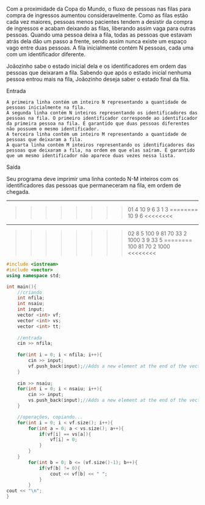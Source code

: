Com a proximidade da Copa do Mundo, o fluxo de pessoas nas filas para compra de ingressos aumentou consideravelmente. Como as filas estão cada vez maiores, pessoas menos pacientes tendem a desistir da compra de ingressos e acabam deixando as filas, liberando assim vaga para outras pessoas. Quando uma pessoa deixa a fila, todas as pessoas que estavam atrás dela dão um passo a frente, sendo assim nunca existe um espaço vago entre duas pessoas. A fila inicialmente contém N pessoas, cada uma com um identificador diferente.

Joãozinho sabe o estado inicial dela e os identificadores em ordem das pessoas que deixaram a fila. Sabendo que após o estado inicial nenhuma pessoa entrou mais na fila, Joãozinho deseja saber o estado final da fila.

Entrada

    A primeira linha contém um inteiro N representando a quantidade de pessoas inicialmente na fila.
    A segunda linha contém N inteiros representando os identificadores das pessoas na fila. O primeiro identificador corresponde ao identificador da primeira pessoa na fila. É garantido que duas pessoas diferentes não possuem o mesmo identificador.
    A terceira linha contém um inteiro M representando a quantidade de pessoas que deixaram a fila.
    A quarta linha contém M inteiros representando os identificadores das pessoas que deixaram a fila, na ordem em que elas saíram. É garantido que um mesmo identificador não aparece duas vezes nessa lista.

Saída

Seu programa deve imprimir uma linha contedo N-M inteiros com os identificadores das pessoas que permaneceram na fila, em ordem de chegada.

--------------------------------------
>>>>>>>> 01
4
10 9 6 3
1
3
========
10 9 6 
<<<<<<<<

-------------------------------------
>>>>>>>> 02
8
5 100 9 81 70 33 2 1000
3
9 33 5
========
100 81 70 2 1000 
<<<<<<<<



```cpp
#include <iostream>
#include <vector>
using namespace std;

int main(){
    //criando
    int nfila; 
    int nsaiu;
    int input;
    vector <int> vf;
    vector <int> vs;
    vector <int> tt;
    
    //entrada
    cin >> nfila;
    
    for(int i = 0; i < nfila; i++){
        cin >> input;
        vf.push_back(input);//Adds a new element at the end of the vector. Increases the container size by one.
    }
    
    cin >> nsaiu;
    for(int i = 0; i < nsaiu; i++){
        cin >> input;
        vs.push_back(input);//Adds a new element at the end of the vector. Increases the container size by one.
    }

    //operações, copiando...
    for(int i = 0; i < vf.size(); i++){
        for(int a = 0; a < vs.size(); a++){
            if(vf[i] == vs[a]){
                vf[i] = 0;
            }
        }
    }
        for(int b = 0; b <= (vf.size()-1); b++){
            if(vf[b] != 0){
                cout << vf[b] << " ";
            }
        }
cout << "\n";
}
```
